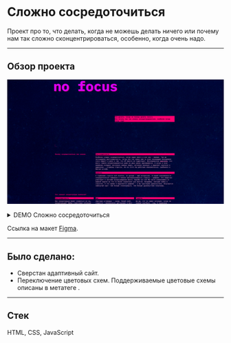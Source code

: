 # Сложно сосредоточиться
Проект про то, что делать, когда не можешь делать ничего или почему нам так сложно сконцентрироваться, особенно, когда очень надо. <br>

---
## Обзор проекта
![Preview image](assets/slozhno-sosredotochitsya.png)
<details><summary>DEMO Сложно сосредоточиться</summary>

![Preview image](assets/slozhno-sosredotochitsya.gif)  
</details>

 Ссылка на макет [Figma](https://www.figma.com/design/lCqDbWjgllgJtb2hmCqfyX/).

---
## Было сделано:
- Cверстан адаптивный сайт.
- Переключение цветовых схем. Поддерживаемые цветовые схемы описаны в метатеге <meta name="color-scheme" content="dark light">.
---
## Стек
HTML, CSS, JavaScript
